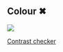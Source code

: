 ## Colour ✖
 ![](images/colour-bad-2.jpg) 
 
[Contrast checker](webaim.org/resources/contrastchecker​)
